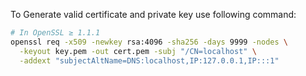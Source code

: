 To Generate valid certificate and private key use following command:

```bash
# In OpenSSL ≥ 1.1.1
openssl req -x509 -newkey rsa:4096 -sha256 -days 9999 -nodes \
  -keyout key.pem -out cert.pem -subj "/CN=localhost" \
  -addext "subjectAltName=DNS:localhost,IP:127.0.0.1,IP:::1"
```

